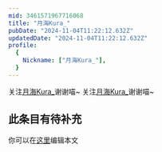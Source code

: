 ```yaml
---
mid: 3461571967716068
title: "月海Kura_"
pubDate: "2024-11-04T11:22:12.632Z"
updatedDate: "2024-11-04T11:22:12.632Z"
profile:
  {
    Nickname: ["月海Kura_"],
  }
---
```


关注[月海Kura_](https://space.bilibili.com/3461571967716068)谢谢喵~ 关注[月海Kura_](https://space.bilibili.com/3461571967716068)谢谢喵~

## 此条目有待补充
你可以在[这里](https://github.com/Yuhanawa/VTuber.ICU-Content/edit/master/v/月海Kura_/index.md)编辑本文
